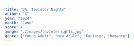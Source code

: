 ```yaml
---
title: "DA: Tevinter Nights"
author: "X"
year: "2024"
month: "June"
score: 4
image: "./images/tevinternights.jpg"
genre: ["Young Adult", "New Adult", "Fantasy", "Romance"]
---
```

